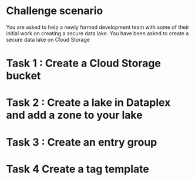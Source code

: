 # Challenge scenario

You are asked to help a newly formed development team with some of their initial work on creating a secure data lake. 
You have been asked to create a secure data lake on Cloud Storage

# Task 1 : Create a Cloud Storage bucket

# Task 2 : Create a lake in Dataplex and add a zone to your lake

# Task 3 : Create an entry group

# Task 4 Create a tag template
